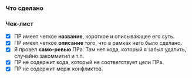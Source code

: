 ### Что сделано

### Чек-лист

-   [x] ПР имеет четкое **название**, короткое и описывающее его суть.
-   [x] ПР имеет четкое **описание** того, что в рамках него было сделано.
-   [x] Я провел **само-ревью** ПРа. Там нет кода, который я забыл удалить, случайно закоммитил и т.п.
-   [x] ПР не содержит кода, который не соответствует цели ПРа.
-   [x] ПР не содержит мерж конфликтов.
